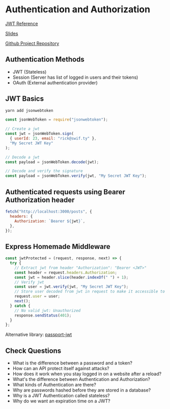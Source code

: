 # Authentication and Authorization

[JWT Reference](https://jwt.io/)

[Slides](https://reveal-viewer.netlify.app/?md=https://raw.githubusercontent.com/gabrielheinrich/ccl-lessons/master/firestack/authentication.md)

[Github Project Repository](https://github.com/gabrielheinrich/express-auth)

## Authentication Methods

- JWT (Stateless)
- Session (Server has list of logged in users and their tokens)
- OAuth (External authentication provider)

## JWT Basics

```bash
yarn add jsonwebtoken
```

```js
const jsonWebToken = require("jsonwebtoken");

// Create a jwt
const jwt = jsonWebToken.sign(
  { userId: 23, email: "rick@swif.ty" },
  "My Secret JWT Key"
);

// Decode a jwt
const payload = jsonWebToken.decode(jwt);

// Decode and verify the signature
const payload = jsonWebToken.verify(jwt, "My Secret JWT Key");
```

## Authenticated requests using Bearer Authorization header

```js
fetch("http://localhost:3000/posts", {
  headers: {
    Authorization: `Bearer ${jwt}`,
  },
});
```

## Express Homemade Middleware

```js
const jwtProtected = (request, response, next) => {
  try {
    // Extract jwt from header "Authorization": "Bearer <JWT>"
    const header = request.headers.Authorization;
    const jwt = header.slice(header.indexOf(" ") + 1);
    // Verify jwt
    const user = jwt.verify(jwt, "My Secret JWT Key");
    // Store user decoded from jwt in request to make it accessible to the next controllers
    request.user = user;
    next();
  } catch {
    // No valid jwt: Unauthorized
    response.sendStatus(401);
  }
};
```

Alternative library: [passport-jwt](http://www.passportjs.org/packages/passport-jwt/)

## Check Questions

- What is the difference between a password and a token?
- How can an API protect itself against attacks?
- How does it work when you stay logged in on a website after a reload?
- What's the difference between Authentication and Authorization?
- What kinds of Authentication are there?
- Why are passwords hashed before they are stored in a database?
- Why is a JWT Authentication called stateless?
- Why do we want an expiration time on a JWT?
